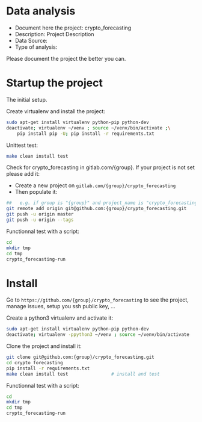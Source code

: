 # Data analysis
- Document here the project: crypto_forecasting
- Description: Project Description
- Data Source:
- Type of analysis:

Please document the project the better you can.

# Startup the project

The initial setup.

Create virtualenv and install the project:
```bash
sudo apt-get install virtualenv python-pip python-dev
deactivate; virtualenv ~/venv ; source ~/venv/bin/activate ;\
    pip install pip -U; pip install -r requirements.txt
```

Unittest test:
```bash
make clean install test
```

Check for crypto_forecasting in gitlab.com/{group}.
If your project is not set please add it:

- Create a new project on `gitlab.com/{group}/crypto_forecasting`
- Then populate it:

```bash
##   e.g. if group is "{group}" and project_name is "crypto_forecasting"
git remote add origin git@github.com:{group}/crypto_forecasting.git
git push -u origin master
git push -u origin --tags
```

Functionnal test with a script:

```bash
cd
mkdir tmp
cd tmp
crypto_forecasting-run
```

# Install

Go to `https://github.com/{group}/crypto_forecasting` to see the project, manage issues,
setup you ssh public key, ...

Create a python3 virtualenv and activate it:

```bash
sudo apt-get install virtualenv python-pip python-dev
deactivate; virtualenv -ppython3 ~/venv ; source ~/venv/bin/activate
```

Clone the project and install it:

```bash
git clone git@github.com:{group}/crypto_forecasting.git
cd crypto_forecasting
pip install -r requirements.txt
make clean install test                # install and test
```
Functionnal test with a script:

```bash
cd
mkdir tmp
cd tmp
crypto_forecasting-run
```
